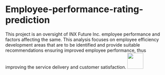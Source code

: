 # Employee-performance-rating-prediction
This project is an oversight of INX Future Inc. employee performance and factors 
affecting the same. This analysis focuses on employee efficiency development areas that 
are to be identified and provide suitable recommendations ensuring improved employee 
performance, thus improving the service delivery and customer satisfaction.
<a href="https://sourcerer.io/mmaithani"><img src="https://avatars1.githubusercontent.com/u/32105561?v=4" height="50px" width="50px" alt=""/></a>
